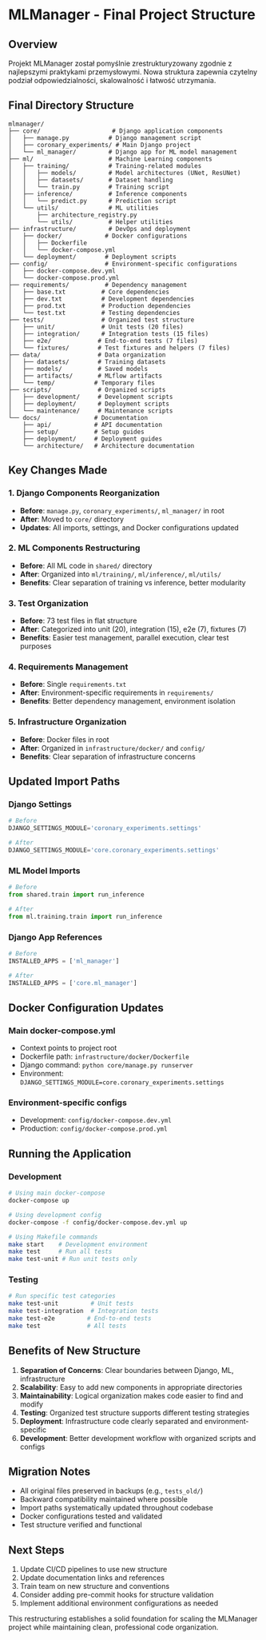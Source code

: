 # MLManager - Final Project Structure

## Overview
Projekt MLManager został pomyślnie zrestrukturyzowany zgodnie z najlepszymi praktykami przemysłowymi. Nowa struktura zapewnia czytelny podział odpowiedzialności, skalowalność i łatwość utrzymania.

## Final Directory Structure

```
mlmanager/
├── core/                    # Django application components
│   ├── manage.py           # Django management script
│   ├── coronary_experiments/ # Main Django project
│   └── ml_manager/         # Django app for ML model management
├── ml/                     # Machine Learning components
│   ├── training/           # Training-related modules
│   │   ├── models/         # Model architectures (UNet, ResUNet)
│   │   ├── datasets/       # Dataset handling
│   │   └── train.py        # Training script
│   ├── inference/          # Inference components
│   │   └── predict.py      # Prediction script
│   └── utils/              # ML utilities
│       ├── architecture_registry.py
│       └── utils/          # Helper utilities
├── infrastructure/         # DevOps and deployment
│   ├── docker/            # Docker configurations
│   │   ├── Dockerfile
│   │   └── docker-compose.yml
│   └── deployment/        # Deployment scripts
├── config/                # Environment-specific configurations
│   ├── docker-compose.dev.yml
│   └── docker-compose.prod.yml
├── requirements/          # Dependency management
│   ├── base.txt          # Core dependencies
│   ├── dev.txt           # Development dependencies
│   ├── prod.txt          # Production dependencies
│   └── test.txt          # Testing dependencies
├── tests/                # Organized test structure
│   ├── unit/             # Unit tests (20 files)
│   ├── integration/      # Integration tests (15 files)
│   ├── e2e/             # End-to-end tests (7 files)
│   └── fixtures/        # Test fixtures and helpers (7 files)
├── data/                # Data organization
│   ├── datasets/        # Training datasets
│   ├── models/          # Saved models
│   ├── artifacts/       # MLflow artifacts
│   └── temp/           # Temporary files
├── scripts/             # Organized scripts
│   ├── development/     # Development scripts
│   ├── deployment/      # Deployment scripts
│   └── maintenance/     # Maintenance scripts
└── docs/               # Documentation
    ├── api/            # API documentation
    ├── setup/          # Setup guides
    ├── deployment/     # Deployment guides
    └── architecture/   # Architecture documentation
```

## Key Changes Made

### 1. Django Components Reorganization
- **Before**: `manage.py`, `coronary_experiments/`, `ml_manager/` in root
- **After**: Moved to `core/` directory
- **Updates**: All imports, settings, and Docker configurations updated

### 2. ML Components Restructuring
- **Before**: All ML code in `shared/` directory
- **After**: Organized into `ml/training/`, `ml/inference/`, `ml/utils/`
- **Benefits**: Clear separation of training vs inference, better modularity

### 3. Test Organization
- **Before**: 73 test files in flat structure
- **After**: Categorized into unit (20), integration (15), e2e (7), fixtures (7)
- **Benefits**: Easier test management, parallel execution, clear test purposes

### 4. Requirements Management
- **Before**: Single `requirements.txt`
- **After**: Environment-specific requirements in `requirements/`
- **Benefits**: Better dependency management, environment isolation

### 5. Infrastructure Organization
- **Before**: Docker files in root
- **After**: Organized in `infrastructure/docker/` and `config/`
- **Benefits**: Clear separation of infrastructure concerns

## Updated Import Paths

### Django Settings
```python
# Before
DJANGO_SETTINGS_MODULE='coronary_experiments.settings'

# After  
DJANGO_SETTINGS_MODULE='core.coronary_experiments.settings'
```

### ML Model Imports
```python
# Before
from shared.train import run_inference

# After
from ml.training.train import run_inference
```

### Django App References
```python
# Before
INSTALLED_APPS = ['ml_manager']

# After
INSTALLED_APPS = ['core.ml_manager']
```

## Docker Configuration Updates

### Main docker-compose.yml
- Context points to project root
- Dockerfile path: `infrastructure/docker/Dockerfile`
- Django command: `python core/manage.py runserver`
- Environment: `DJANGO_SETTINGS_MODULE=core.coronary_experiments.settings`

### Environment-specific configs
- Development: `config/docker-compose.dev.yml`
- Production: `config/docker-compose.prod.yml`

## Running the Application

### Development
```bash
# Using main docker-compose
docker-compose up

# Using development config
docker-compose -f config/docker-compose.dev.yml up

# Using Makefile commands
make start    # Development environment
make test     # Run all tests
make test-unit # Run unit tests only
```

### Testing
```bash
# Run specific test categories
make test-unit         # Unit tests
make test-integration  # Integration tests  
make test-e2e         # End-to-end tests
make test             # All tests
```

## Benefits of New Structure

1. **Separation of Concerns**: Clear boundaries between Django, ML, infrastructure
2. **Scalability**: Easy to add new components in appropriate directories
3. **Maintainability**: Logical organization makes code easier to find and modify
4. **Testing**: Organized test structure supports different testing strategies
5. **Deployment**: Infrastructure code clearly separated and environment-specific
6. **Development**: Better development workflow with organized scripts and configs

## Migration Notes

- All original files preserved in backups (e.g., `tests_old/`)
- Backward compatibility maintained where possible
- Import paths systematically updated throughout codebase
- Docker configurations tested and validated
- Test structure verified and functional

## Next Steps

1. Update CI/CD pipelines to use new structure
2. Update documentation links and references
3. Train team on new structure and conventions
4. Consider adding pre-commit hooks for structure validation
5. Implement additional environment configurations as needed

This restructuring establishes a solid foundation for scaling the MLManager project while maintaining clean, professional code organization.
